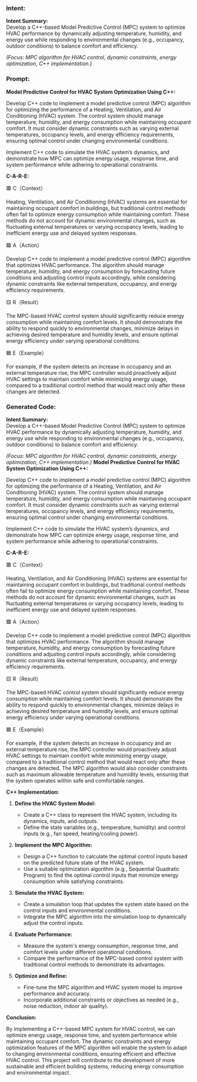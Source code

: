### Intent:
**Intent Summary:**  
Develop a C++-based Model Predictive Control (MPC) system to optimize HVAC performance by dynamically adjusting temperature, humidity, and energy use while responding to environmental changes (e.g., occupancy, outdoor conditions) to balance comfort and efficiency.  

*(Focus: MPC algorithm for HVAC control, dynamic constraints, energy optimization, C++ implementation.)*

### Prompt:
**Model Predictive Control for HVAC System Optimization Using C++:**

Develop C++ code to implement a model predictive control (MPC) algorithm for optimizing the performance of a Heating, Ventilation, and Air Conditioning (HVAC) system. The control system should manage temperature, humidity, and energy consumption while maintaining occupant comfort. It must consider dynamic constraints such as varying external temperatures, occupancy levels, and energy efficiency requirements, ensuring optimal control under changing environmental conditions.

Implement C++ code to simulate the HVAC system’s dynamics, and demonstrate how MPC can optimize energy usage, response time, and system performance while adhering to operational constraints.

**C-A-R-E:**

🟥 C（Context）

Heating, Ventilation, and Air Conditioning (HVAC) systems are essential for maintaining occupant comfort in buildings, but traditional control methods often fail to optimize energy consumption while maintaining comfort. These methods do not account for dynamic environmental changes, such as fluctuating external temperatures or varying occupancy levels, leading to inefficient energy use and delayed system responses.

🟩 A（Action）

Develop C++ code to implement a model predictive control (MPC) algorithm that optimizes HVAC performance. The algorithm should manage temperature, humidity, and energy consumption by forecasting future conditions and adjusting control inputs accordingly, while considering dynamic constraints like external temperature, occupancy, and energy efficiency requirements.

🟨 R（Result）

The MPC-based HVAC control system should significantly reduce energy consumption while maintaining comfort levels. It should demonstrate the ability to respond quickly to environmental changes, minimize delays in achieving desired temperature and humidity levels, and ensure optimal energy efficiency under varying operational conditions.

🟦 E（Example）

For example, if the system detects an increase in occupancy and an external temperature rise, the MPC controller would proactively adjust HVAC settings to maintain comfort while minimizing energy usage, compared to a traditional control method that would react only after these changes are detected.

### Generated Code:
**Intent Summary:**  
Develop a C++-based Model Predictive Control (MPC) system to optimize HVAC performance by dynamically adjusting temperature, humidity, and energy use while responding to environmental changes (e.g., occupancy, outdoor conditions) to balance comfort and efficiency.  

*(Focus: MPC algorithm for HVAC control, dynamic constraints, energy optimization, C++ implementation.)*
**Model Predictive Control for HVAC System Optimization Using C++:**

Develop C++ code to implement a model predictive control (MPC) algorithm for optimizing the performance of a Heating, Ventilation, and Air Conditioning (HVAC) system. The control system should manage temperature, humidity, and energy consumption while maintaining occupant comfort. It must consider dynamic constraints such as varying external temperatures, occupancy levels, and energy efficiency requirements, ensuring optimal control under changing environmental conditions.

Implement C++ code to simulate the HVAC system’s dynamics, and demonstrate how MPC can optimize energy usage, response time, and system performance while adhering to operational constraints.

**C-A-R-E:**

🟥 C（Context）

Heating, Ventilation, and Air Conditioning (HVAC) systems are essential for maintaining occupant comfort in buildings, but traditional control methods often fail to optimize energy consumption while maintaining comfort. These methods do not account for dynamic environmental changes, such as fluctuating external temperatures or varying occupancy levels, leading to inefficient energy use and delayed system responses.

🟩 A（Action）

Develop C++ code to implement a model predictive control (MPC) algorithm that optimizes HVAC performance. The algorithm should manage temperature, humidity, and energy consumption by forecasting future conditions and adjusting control inputs accordingly, while considering dynamic constraints like external temperature, occupancy, and energy efficiency requirements.

🟨 R（Result）

The MPC-based HVAC control system should significantly reduce energy consumption while maintaining comfort levels. It should demonstrate the ability to respond quickly to environmental changes, minimize delays in achieving desired temperature and humidity levels, and ensure optimal energy efficiency under varying operational conditions.

🟦 E（Example）

For example, if the system detects an increase in occupancy and an external temperature rise, the MPC controller would proactively adjust HVAC settings to maintain comfort while minimizing energy usage, compared to a traditional control method that would react only after these changes are detected. The MPC algorithm would also consider constraints such as maximum allowable temperature and humidity levels, ensuring that the system operates within safe and comfortable ranges.

**C++ Implementation:**

1. **Define the HVAC System Model:**
   - Create a C++ class to represent the HVAC system, including its dynamics, inputs, and outputs.
   - Define the state variables (e.g., temperature, humidity) and control inputs (e.g., fan speed, heating/cooling power).

2. **Implement the MPC Algorithm:**
   - Design a C++ function to calculate the optimal control inputs based on the predicted future state of the HVAC system.
   - Use a suitable optimization algorithm (e.g., Sequential Quadratic Program) to find the optimal control inputs that minimize energy consumption while satisfying constraints.

3. **Simulate the HVAC System:**
   - Create a simulation loop that updates the system state based on the control inputs and environmental conditions.
   - Integrate the MPC algorithm into the simulation loop to dynamically adjust the control inputs.

4. **Evaluate Performance:**
   - Measure the system's energy consumption, response time, and comfort levels under different operational conditions.
   - Compare the performance of the MPC-based control system with traditional control methods to demonstrate its advantages.

5. **Optimize and Refine:**
   - Fine-tune the MPC algorithm and HVAC system model to improve performance and accuracy.
   - Incorporate additional constraints or objectives as needed (e.g., noise reduction, indoor air quality).

**Conclusion:**

By implementing a C++-based MPC system for HVAC control, we can optimize energy usage, response time, and system performance while maintaining occupant comfort. The dynamic constraints and energy optimization features of the MPC algorithm will enable the system to adapt to changing environmental conditions, ensuring efficient and effective HVAC control. This project will contribute to the development of more sustainable and efficient building systems, reducing energy consumption and environmental impact.
